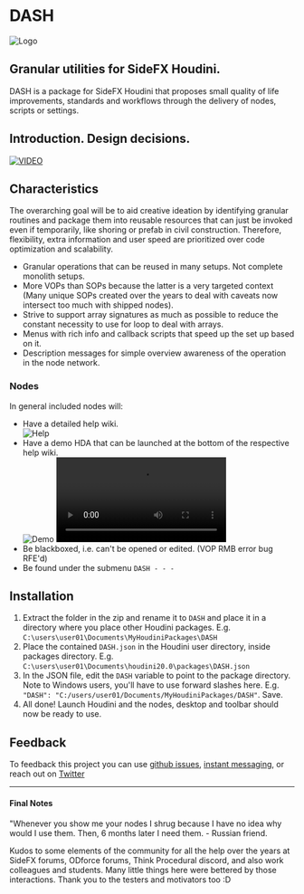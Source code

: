 # DASH
![Logo](https://i.imgur.com/TF40m1F.png)
## Granular utilities for SideFX Houdini.

DASH is a package for SideFX Houdini that proposes small quality of life improvements, standards and workflows through the delivery of nodes, scripts or settings.

## Introduction. Design decisions.
[![VIDEO](https://i.imgur.com/dogbeG6.png)](https://youtu.be/I1n2JEWlyNc)

## Characteristics
The overarching goal will be to aid creative ideation by identifying granular routines and package them into reusable resources that can just be invoked even if temporarily, like shoring or prefab in civil construction. Therefore, flexibility, extra information and user speed are prioritized over code optimization and scalability.

- Granular operations that can be reused in many setups. Not complete monolith setups.
- More VOPs than SOPs because the latter is a very targeted context (Many unique SOPs created over the years to deal with caveats now intersect too much with shipped nodes).
- Strive to support array signatures as much as possible to reduce the constant necessity to use for loop to deal with arrays.
- Menus with rich info and callback scripts that speed up the set up based on it.
- Description messages for simple overview awareness of the operation in the node network.

### Nodes
In general included nodes will:
- Have a detailed help wiki.<br/>
    ![Help](https://i.imgur.com/RQcBVbB.png)
- Have a demo HDA that can be launched at the bottom of the respective help wiki.<br/>
    ![Demo](https://i.imgur.com/yePt5ai.png)
    <video src="https://github.com/probiner/DASH/assets/1182548/6fb5d5e3-f8dd-439a-8cd5-6d8f8b2c9f97" autoplay="true"/><br/>
- Be blackboxed, i.e. can't be opened or edited. (VOP RMB error bug RFE'd)
- Be found under the submenu `DASH - - -`

## Installation
1) Extract the folder in the zip and rename it to `DASH` and place it in a directory where you place other Houdini packages. E.g. `C:\users\user01\Documents\MyHoudiniPackages\DASH`
2) Place the contained `DASH.json` in the Houdini user directory, inside packages directory. E.g. `C:\users\user01\Documents\houdini20.0\packages\DASH.json`
3) In the JSON file, edit the `DASH` variable to point to the package directory. Note to Windows users, you'll have to use forward slashes here. E.g. `"DASH": "C:/users/user01/Documents/MyHoudiniPackages/DASH"`. Save.
4) All done! Launch Houdini and the nodes, desktop and toolbar should now be ready to use.

## Feedback
To feedback this project you can use [github issues](https://github.com/probiner/DASH/issues), [instant messaging](https://discord.gg/URutVd4us7), or reach out on [Twitter](https://twitter.com/probiner)

---
#### Final Notes
"Whenever you show me your nodes I shrug because I have no idea why would I use them. Then, 6 months later I need them. - Russian friend.

Kudos to some elements of the community for all the help over the years at SideFX forums, ODforce forums, Think Procedural discord, and also work colleagues and students. Many little things here were bettered by those interactions. Thank you to the testers and motivators too :D
